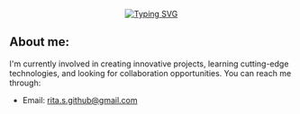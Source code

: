 <p align="center" >
<a href="https://git.io/typing-svg"><img src="https://readme-typing-svg.herokuapp.com?font=Fira+Code&duration=3500&pause=500&color=64B6FF&center=true&vCenter=true&random=false&width=435&lines=Hello+World!;I'm+Rita" alt="Typing SVG" /></a>
</p>


## About me:
I'm currently involved in creating innovative projects, learning cutting-edge technologies, and looking for collaboration opportunities. You can reach me through:
- Email: rita.s.github@gmail.com
